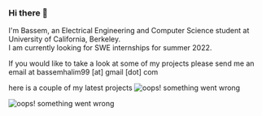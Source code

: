 ### Hi there 👋
I'm Bassem, an Electrical Engineering and Computer Science student at University of California, Berkeley.   
I am currently looking for SWE internships for summer 2022.

If you would like to take a look at some of my projects please send me an email at bassemhalim99 [at] gmail [dot] com



here is a couple of my latest projects
![oops! something went wrong](https://github.com/BassemHalim/Build_Your_Own_World/blob/master/proj3/BYOW2.gif )

![oops! something went wrong](https://github.com/BassemHalim/2048/blob/main/proj0/BYOW2.gif)
<!--
**BassemHalim/BassemHalim** is a ✨ _special_ ✨ repository because its `README.md` (this file) appears on your GitHub profile.

Here are some ideas to get you started:

- 🔭 I’m currently working on ...
- 🌱 I’m currently learning ...
- 👯 I’m looking to collaborate on ...
- 🤔 I’m looking for help with ...
- 💬 Ask me about ...
- 📫 How to reach me: ...
- 😄 Pronouns: ...
- ⚡ Fun fact: ...
-->
